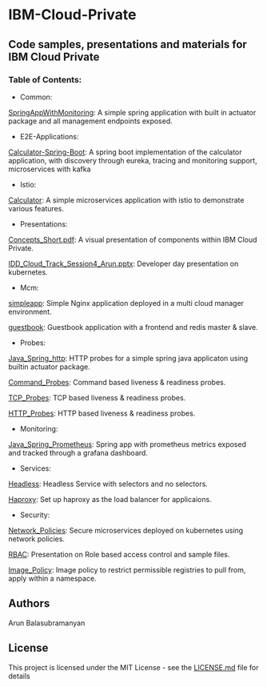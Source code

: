 # IBM-Cloud-Private
## Code samples, presentations and materials for IBM Cloud Private

### Table of Contents:
- Common:

[SpringAppWithMonitoring](Common/SpringAppWithMonitoring): A simple spring application with built in actuator package and all management endpoints exposed.

- E2E-Applications:

[Calculator-Spring-Boot](E2E-Applications/Calculator-Spring-Boot): A spring boot implementation of the calculator application, with discovery through eureka, tracing and monitoring support, microservices with kafka

- Istio:

[Calculator](Istio/Calculator): A simple microservices application with istio to demonstrate various features.

- Presentations:

[Concepts_Short.pdf](Presentations/Concepts_Short.pdf): A visual presentation of components within IBM Cloud Private.

[IDD_Cloud_Track_Session4_Arun.pptx](Presentations/Developer_Day_Bangalore-Mar_2019/IDD_Cloud_Track_Session4_Arun.pptx): Developer day presentation on kubernetes.

- Mcm:

[simpleapp](Mcm/simpleapp): Simple Nginx application deployed in a multi cloud manager environment.

[guestbook](Mcm/guestbook): Guestbook application with a frontend and redis master & slave.

- Probes:

[Java_Spring_http](Probes/Java_Spring_http): HTTP probes for a simple spring java applicaton using builtin actuator package.

[Command_Probes](Probes/Command_Probes): Command based liveness & readiness probes.

[TCP_Probes](Probes/Tcp_Probes): TCP based liveness & readiness probes.

[HTTP_Probes](Probes/Http_Probes): HTTP based liveness & readiness probes.

- Monitoring:

[Java_Spring_Prometheus](Monitoring/Java_Spring_Prometheus): Spring app with prometheus metrics exposed and tracked through a grafana dashboard.

- Services:

[Headless](Services/Headless): Headless Service with selectors and no selectors.

[Haproxy](Services/Haproxy): Set up haproxy as the load balancer for applicaions.

- Security:

[Network_Policies](Security/Network_Policies): Secure microservices deployed on kubernetes using network policies.

[RBAC](Security/Rbac): Presentation on Role based access control and sample files.

[Image_Policy](Security/Image_Policy): Image policy to restrict permissible registries to pull from, apply within a namespace.

## Authors
Arun Balasubramanyan

## License
This project is licensed under the MIT License - see the [LICENSE.md](LICENSE.md) file for details